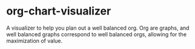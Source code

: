 # org-chart-visualizer

A visualizer to help you plan out a well balanced org.  Org are graphs, and well balanced graphs correspond to well balanced orgs, allowing for the maximization of value.